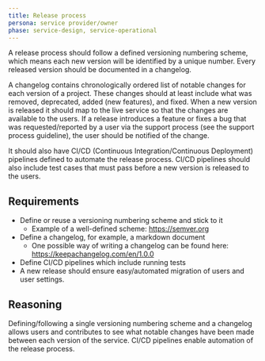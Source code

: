 ```yaml
---
title: Release process
persona: service provider/owner
phase: service-design, service-operational
---
```


A release process should follow a defined versioning numbering scheme, which means each new version will be identified by a unique number. Every released version should be documented in a changelog.

A changelog contains chronologically ordered list of notable changes for each version of a project. These changes should at least include what was removed, deprecated, added (new features), and fixed. When a new version is released it should map to the live service so that the changes are available to the users. If a release introduces a feature or fixes a bug that was requested/reported by a user via the support process (see the support process guideline), the user should be notified of the change.

It should also have CI/CD (Continuous Integration/Continuous Deployment) pipelines defined to automate the release process. CI/CD pipelines should also include test cases that must pass before a new version is released to the users.

## Requirements

- Define or reuse a versioning numbering scheme and stick to it
  - Example of a well-defined scheme: https://semver.org
- Define a changelog, for example, a markdown document
  - One possible way of writing a changelog can be found here: https://keepachangelog.com/en/1.0.0
- Define CI/CD pipelines which include running tests
- A new release should ensure easy/automated migration of users and user settings.

## Reasoning

Defining/following a single versioning numbering scheme and a changelog allows users and contributes to see what notable changes have been made between each version of the service. CI/CD pipelines enable automation of the release process.
